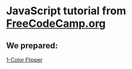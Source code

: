 # JavaScript tutorial from [FreeCodeCamp.org](https://www.youtube.com/watch?v=3PHXvlpOkf4&list=LL&index=3)
## We prepared:
[1-Color Flipper](https://www.youtube.com/watch?v=3PHXvlpOkf4&list=LL&index=3&t=421s)